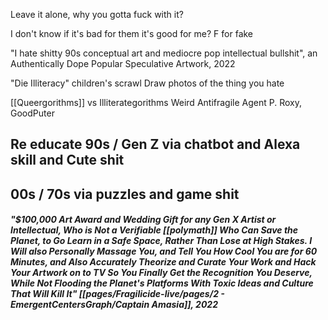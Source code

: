 Leave it alone, why you gotta fuck with it?

I don't know if it's bad for them it's good for me? F for fake


"I hate shitty 90s conceptual art and mediocre pop intellectual bullshit", an Authentically Dope Popular Speculative Artwork, 2022


"Die Illiteracy" children's scrawl 
Draw photos of the thing you hate

[[Queergorithms]] vs Illiterategorithms
Weird Antifragile Agent P. Roxy, GoodPuter


Re educate 90s / Gen Z via chatbot and Alexa skill and Cute shit
--
00s / 70s via puzzles and game shit
--

##### "$100,000 Art Award and Wedding Gift for any Gen X Artist or Intellectual, Who is Not a Verifiable [[polymath]] Who Can Save the Planet, to Go Learn in a Safe Space, Rather Than Lose at High Stakes. I Will also Personally Massage You, and Tell You How Cool You are for 60 Minutes, and Also Accurately Theorize and Curate Your Work and Hack Your Artwork on to TV So You Finally Get the Recognition You Deserve, While Not Flooding the Planet's Platforms With Toxic Ideas and Culture That Will Kill It" [[pages/Fragilicide-live/pages/2 - EmergentCentersGraph/Captain Amasia]], 2022